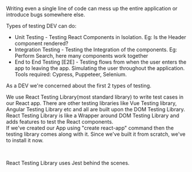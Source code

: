 Writing even a single line of code can mess up the entire application or introduce bugs somewhere else.  

Types of testing DEV can do:  
- Unit Testing - Testing React Components in Isolation. Eg: Is the Header component rendered?
- Integration Testing - Testing the Integration of the components. Eg: Perform Search, here many components work together
- End to End Testing [E2E] - Testing flows from when the user enters the app to leaving the app. Simulating the user throughout the application. Tools required: Cypress, Puppeteer, Selenium.

As a DEV we're concerned about the first 2 types of testing.  

We use React Testing Library(most standard library) to write test cases in our React app. There are other testing libraries like Vue Testing library, Angular Testing Library etc and all are built upon the DOM Testing Library.  
React Testing Library is like a Wrapper around DOM Testing Library and adds features to test the React components.  
If we've created our App using "create react-app" command then the testing library comes along with it. Since we've built it from scratch, we've to install it now.  

</br>

React Testing Library uses Jest behind the scenes.

  
